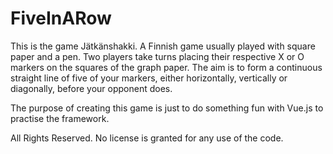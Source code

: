 # FiveInARow
This is the game Jätkänshakki. A Finnish game usually played with square paper and a pen. Two players take turns placing their respective X or O markers on the squares of the graph paper. The aim is to form a continuous straight line of five of your markers, either horizontally, vertically or diagonally, before your opponent does.

The purpose of creating this game is just to do something fun with Vue.js to practise the framework.

All Rights Reserved. No license is granted for any use of the code.
